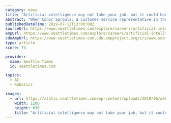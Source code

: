 ```yaml
---
category: news
title: "Artificial intelligence may not take your job, but it could become your boss"
abstract: "When Conor Sprouls, a customer service representative in the call center of insurance giant MetLife talks to a customer over the phone, he keeps one eye on the bottom-right corner of his screen. There, in a little blue box, artificial intelligence tells ..."
publishedDateTime: 2019-07-12T13:00:00Z
sourceUrl: https://www.seattletimes.com/explore/careers/artificial-intelligence-may-not-take-your-job-but-it-could-become-your-boss/
ampUrl: https://www.seattletimes.com/explore/careers/artificial-intelligence-may-not-take-your-job-but-it-could-become-your-boss/?amp=1
cdnAmpUrl: https://www-seattletimes-com.cdn.ampproject.org/c/s/www.seattletimes.com/explore/careers/artificial-intelligence-may-not-take-your-job-but-it-could-become-your-boss/?amp=1
type: article
score: 74

provider:
  name: Seattle Times
  id: seattletimes.com

topics:
  - AI
  - Robotics

images:
  - url: https://static.seattletimes.com/wp-content/uploads/2019/06/web-ROOSE-COLUMN-8-3-1200x630.jpg
    width: 1200
    height: 630
    title: "Artificial intelligence may not take your job, but it could become your boss"
---
```

